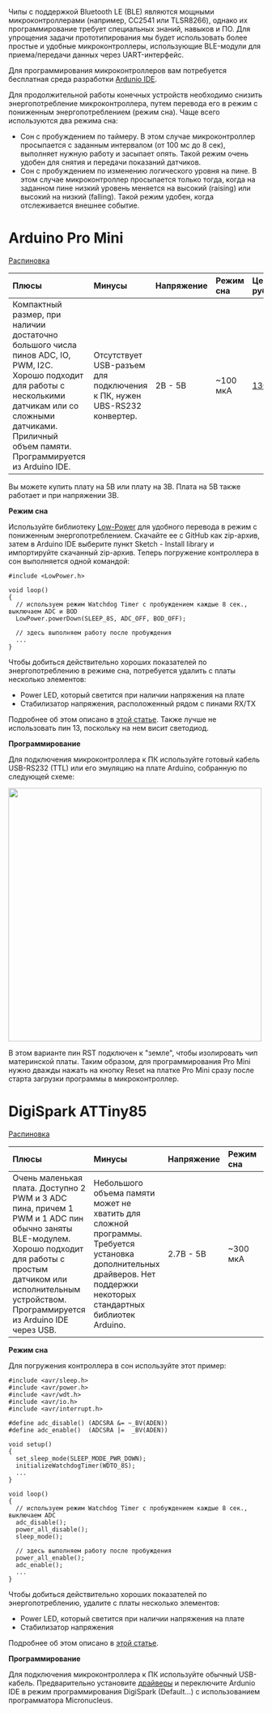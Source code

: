Чипы с поддержкой Bluetooth LE (BLE) являются мощными микроконтроллерами (например, CC2541 или TLSR8266), однако их программирование требует специальных знаний, навыков и ПО.
Для упрощения задачи прототипирования мы будет использовать более простые и удобные микроконтроллеры, использующие BLE-модули для приема/передачи данных через UART-интерфейс.

Для программирования микроконтроллеров вам потребуется бесплатная среда разработки [Ardunio IDE](https://www.arduino.cc/en/Main/Software).

Для продолжительной работы конечных устройств необходимо снизить энергопотребление микроконтроллера, путем перевода его в режим с пониженным энергопотреблением (режим сна).
Чаще всего используются два режима сна:

* Сон с пробуждением по таймеру. В этом случае микроконтроллер просыпается с заданным интервалом (от 100 мс до 8 сек), выполняет нужную работу и засыпает опять. Такой режим очень удобен для снятия и передачи показаний датчиков.
* Сон с пробуждением по изменению логического уровня на пине. В этом случае микроконтроллер просыпается только тогда, когда на заданном пине низкий уровень меняется на высокий (raising) или высокий на низкий (falling). Такой режим удобен, когда отслеживается внешнее событие.

# Arduino Pro Mini

[Распиновка](http://www.pighixxx.com/test/portfolio-items/pro-mini-new-version/?portfolioID=314)

|Плюсы|Минусы|Напряжение|Режим сна|Цена, руб.|
| :----------- |:----------- |:----------- |:----------- |:----------- |
|Компактный размер, при наличии достаточно большого числа пинов ADC, IO, PWM, I2C. Хорошо подходит для работы с несколькими датчикам или со сложными датчиками. Приличный объем памяти. Программируется из Arduino IDE.|Отсутствует USB-разъем для подключения к ПК, нужен UBS-RS232 конвертер.|2В - 5В|~100 мкА|[130](https://www.ebay.com/itm/New-design-Pro-Mini-atmega328-5V-16M-Replace-ATmega128-Arduino-Compatible-Nano/253091481097?ssPageName=STRK%3AMEBIDX%3AIT&_trksid=p2057872.m2749.l2649)|

Вы можете купить плату на 5В или плату на 3В. Плата на 5В также работает и при напряжении 3В.

**Режим сна**

Используйте библиотеку [Low-Power](https://github.com/rocketscream/Low-Power) для удобного перевода в режим с пониженным энергопотреблением. 
Скачайте ее с GitHub как zip-архив, затем в Arduino IDE выберите пункт Sketch - Install library и импортируйте скачанный zip-архив.
Теперь погружение контроллера в сон выполняется одной командой:

```
#include <LowPower.h>

void loop() 
{
  // используем режим Watchdog Timer с пробуждением каждые 8 сек., выключаем ADC и BOD
  LowPower.powerDown(SLEEP_8S, ADC_OFF, BOD_OFF);
  
  // здесь выполняем работу после пробуждения
  ...
}
```

Чтобы добиться действительно хороших показателей по энергопотреблению в режиме сна, потребуется удалить с платы несколько элементов:

* Power LED, который светится при наличии напряжения на плате
* Стабилизатор напряжения, расположенный рядом с пинами RX/TX

Подробнее об этом описано в [этой статье](https://andreasrohner.at/posts/Electronics/How-to-modify-an-Arduino-Pro-Mini-clone-for-low-power-consumption/).
Также лучше не использовать пин 13, поскольку на нем висит светодиод.

**Программирование**

Для подключения микроконтроллера к ПК используйте готовый кабель USB-RS232 (TTL) или его эмуляцию на плате Arduino, собранную по следующей схеме:

<img src="https://github.com/cutecare/cutecare-docs/blob/master/images/ProMiniTTL_bb.png?raw=true" width="500">

В этом варианте пин RST подключен к "земле", чтобы изолировать чип материнской платы. Таким образом, для программирования Pro Mini нужно дважды нажать на кнопку Reset на платке Pro Mini сразу после старта загрузки программы в микроконтроллер.

# DigiSpark ATTiny85

[Распиновка](https://cdn-images-1.medium.com/max/800/0*4lPmD5R9gH84Fh-o.png)

|Плюсы|Минусы|Напряжение|Режим сна|Цена, руб.|
| :----------- |:----------- |:----------- |:----------- |:----------- |
|Очень маленькая плата. Доступно 2 PWM и 3 ADC пина, причем 1 PWM и 1 ADC пин обычно заняты BLE-модулем. Хорошо подходит для работы с простым датчиком или исполнительным устройством. Программируется из Arduino IDE через USB.|Небольшого объема памяти может не хватить для сложной программы. Требуется установка дополнительных драйверов. Нет поддержки некоторых стандартных библиотек Arduino.|2.7В - 5В|~300 мкА|[80](https://rover.ebay.com/rover/1/711-53200-19255-0/1?icep_id=114&ipn=icep&toolid=20004&campid=5338218090&mpre=https%3A%2F%2Fwww.ebay.com%2Fitm%2FDigispark-Kickstarter-Attiny85-USB-Development-Board-for-arduino-NEW%2F311076127758%3FssPageName%3DSTRK%253AMEBIDX%253AIT%26_trksid%3Dp2057872.m2749.l2649)|

**Режим сна**

Для погружения контроллера в сон используйте этот пример:

```
#include <avr/sleep.h>      
#include <avr/power.h>    
#include <avr/wdt.h>         
#include <avr/io.h>
#include <avr/interrupt.h>

#define adc_disable() (ADCSRA &= ~_BV(ADEN))
#define adc_enable()  (ADCSRA |=  _BV(ADEN))

void setup() 
{
  set_sleep_mode(SLEEP_MODE_PWR_DOWN);
  initializeWatchdogTimer(WDTO_8S);
  ...
}

void loop() 
{
  // используем режим Watchdog Timer с пробуждением каждые 8 сек., выключаем ADC
  adc_disable();
  power_all_disable();
  sleep_mode();
  
  // здесь выполняем работу после пробуждения
  power_all_enable();
  adc_enable();
  ...
}
```

Чтобы добиться действительно хороших показателей по энергопотреблению, удалите с платы несколько элементов:

* Power LED, который светится при наличии напряжения на плате
* Стабилизатор напряжения

Подробнее об этом описано в [этой статье](https://medium.com/@evgeny.savitsky/%D0%BE%D1%81%D0%B2%D0%B0%D0%B8%D0%B2%D0%B0%D0%B5%D0%BC-attiny85-%D0%B8-lilypad-digispark-%D0%B2-%D1%87%D0%B0%D1%81%D1%82%D0%BD%D0%BE%D1%81%D1%82%D0%B8-c6e955957d53).

**Программирование**

Для подключения микроконтроллера к ПК используйте обычный USB-кабель. Предварительно установите [драйверы](http://digistump.com/wiki/digispark/tutorials/connecting) и переключите Ardunio IDE в режим программирования DigiSpark (Default...) с использованием программатора Micronucleus.
